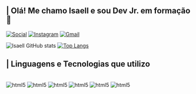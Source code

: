 ## | Olá! Me chamo Isaell e sou Dev Jr. em formação👋

[![Social](https://img.shields.io/badge/LinkedIn-0077B5?style=for-the-badge&logo=linkedin&logoColor=white)](https://br.linkedin.com/in/isaell-kelson-8667a1251)
[![Instagram](https://img.shields.io/badge/Instagram-E4405F?style=for-the-badge&logo=instagram&logoColor=white)](https://www.instagram.com/isaell_kelson/)
[![Gmail](https://img.shields.io/badge/Gmail-D14836?style=for-the-badge&logo=gmail&logoColor=white)](mailto:isaellkelson@gmail.com)

![Isaell GitHub stats](https://github-readme-stats.vercel.app/api?username=Isaell-Kelson&show_icons=true&theme=dracula) [![Top Langs](https://github-readme-stats.vercel.app/api/top-langs/?username=Isaell-Kelson&layout=compact&theme=dracula)](https://github.com/Isaell-Kelson/github-readme-stats)

## | Linguagens e Tecnologias que utilizo 

<div style="display: inline_block"><br/>
  <img align="center" alt="html5" src="https://img.shields.io/badge/Python-14354C?style=for-the-badge&logo=python&logoColor=white" />
  <img align="center" alt="html5" src="https://img.shields.io/badge/JavaScript-F7DF1E?style=for-the-badge&logo=javascript&logoColor=black" />
  <img align="center" alt="html5" src="https://img.shields.io/badge/HTML5-E34F26?style=for-the-badge&logo=html5&logoColor=white" />
  <img align="center" alt="html5" src="https://img.shields.io/badge/CSS-239120?&style=for-the-badge&logo=css3&logoColor=white" />
  <img align="center" alt="html5" src="https://img.shields.io/badge/Java-ED8B00?style=for-the-badge&logo=java&logoColor=white" />
  <img align="center" alt="html5" src="https://img.shields.io/badge/Node.js-43853D?style=for-the-badge&logo=node.js&logoColor=white" />
</div>
